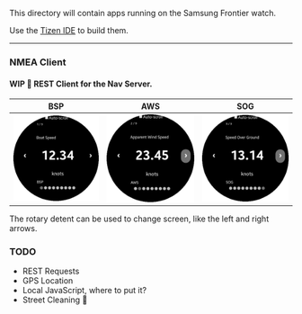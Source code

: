 This directory will contain apps running on the Samsung Frontier watch.

Use the [Tizen IDE](https://www.tizen.org/) to  build them.

-----------------------------------------------------------

### NMEA Client
#### WIP 🚧 REST Client for the Nav Server.

| BSP | AWS | SOG |
|:---:|:---:|:---:|
|![BSP](./docimg/BSP.png)|![AWS](./docimg/AWS.png)|![SOG](./docimg/SOG.png)|

The rotary detent can be used to change screen, like the left and right arrows.

### TODO
- REST Requests
- GPS Location
- Local JavaScript, where to put it?
- Street Cleaning 🚗

